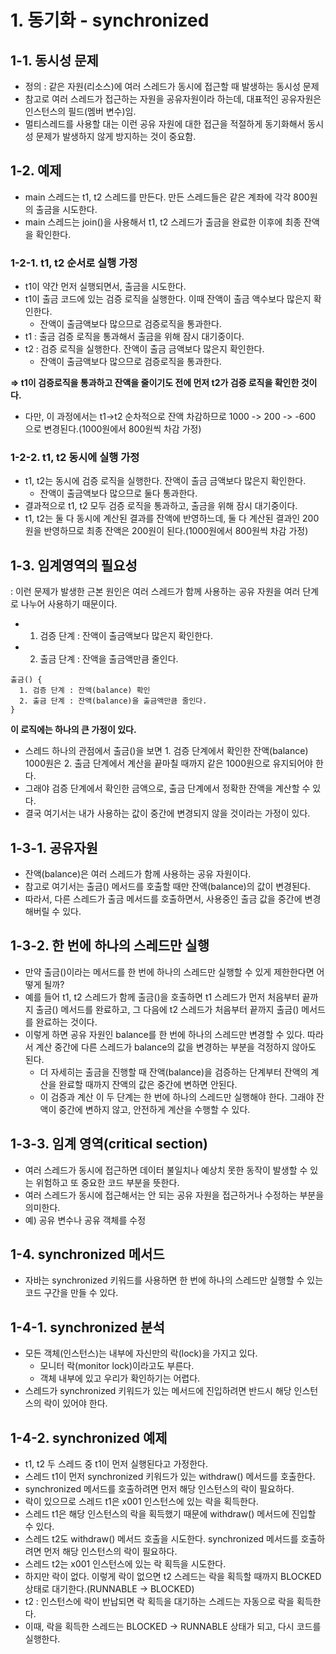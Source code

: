 # 1. 동기화 - synchronized

## 1-1. 동시성 문제
- 정의 : 같은 자원(리소스)에 여러 스레드가 동시에 접근할 때 발생하는 동시성 문제
- 참고로 여러 스레드가 접근하는 자원을 공유자원이라 하는데, 대표적인 공유자원은 인스턴스의 필드(멤버 변수)임.
- 멀티스레드를 사용할 대는 이런 공유 자원에 대한 접근을 적절하게 동기화해서 동시성 문제가 발생하지 않게 방지하는 것이 중요함.

## 1-2. 예제
- main 스레드는 t1, t2 스레드를 만든다. 만든 스레드들은 같은 계좌에 각각 800원의 출금을 시도한다.
- main 스레드는 join()을 사용해서 t1, t2 스레드가 출금을 완료한 이후에 최종 잔액을 확인한다.

### 1-2-1. t1, t2 순서로 실행 가정
- t1이 약간 먼저 실행되면서, 출금을 시도한다.
- t1이 출금 코드에 있는 검증 로직을 실행한다. 이때 잔액이 출금 액수보다 많은지 확인한다.
  - 잔액이 출금액보다 많으므로 검증로직을 통과한다.
- t1 : 출금 검증 로직을 통과해서 출금을 위해 잠시 대기중이다.
- t2 : 검증 로직을 실행한다. 잔액이 출금 금액보다 많은지 확인한다.
   - 잔액이 출금액보다 많으므로 검증로직을 통과한다.
     
**=> t1이 검증로직을 통과하고 잔액을 줄이기도 전에 먼저 t2가 검증 로직을 확인한 것이다.**
- 다만, 이 과정에서는 t1->t2 순차적으로 잔액 차감하므로 1000 -> 200 -> -600 으로 변경된다.(1000원에서 800원씩 차감 가정) 

### 1-2-2. t1, t2 동시에 실행 가정
- t1, t2는 동시에 검증 로직을 실행한다. 잔액이 출금 금액보다 많은지 확인한다.
  - 잔액이 출금액보다 많으므로 둘다 통과한다.
- 결과적으로 t1, t2 모두 검증 로직을 통과하고, 출금을 위해 잠시 대기중이다.
- t1, t2는 둘 다 동시에 계산된 결과를 잔액에 반영하느데, 둘 다 계산된 결과인 200원을 반영하므로 최종 잔액은 200원이 된다.(1000원에서 800원씩 차감 가정)


## 1-3. 임계영역의 필요성
: 이런 문제가 발생한 근본 원인은 여러 스레드가 함께 사용하는 공유 자원을 여러 단계로 나누어 사용하기 때문이다.
- 1. 검증 단계 : 잔액이 출금액보다 많은지 확인한다.
- 2. 출금 단계 : 잔액을 출금액만큼 줄인다.
 
```
출금() {
  1. 검증 단계 : 잔액(balance) 확인
  2. 출금 단계 : 잔액(balance)을 출금액만큼 줄인다.
}
```

**이 로직에는 하나의 큰 가정이 있다.**
- 스레드 하나의 관점에서 출금()을 보면 1. 검증 단계에서 확인한 잔액(balance) 1000원은 2. 출금 단계에서 계산을 끝마칠 때까지 같은 1000원으로 유지되어야 한다.
- 그래야 검증 단계에서 확인한 금액으로, 출금 단계에서 정확한 잔액을 계산할 수 있다.
- 결국 여기서는 내가 사용하는 값이 중간에 변경되지 않을 것이라는 가정이 있다.

## 1-3-1. 공유자원
- 잔액(balance)은 여러 스레드가 함께 사용하는 공유 자원이다.
- 참고로 여기서는 출금() 메서드를 호출할 때만 잔액(balance)의 값이 변경된다.
- 따라서, 다른 스레드가 출금 메서드를 호출하면서, 사용중인 출금 값을 중간에 변경해버릴 수 있다.

## 1-3-2. 한 번에 하나의 스레드만 실행
- 만약 출금()이라는 메서드를 한 번에 하나의 스레드만 실행할 수 있게 제한한다면 어떻게 될까?
- 예를 들어 t1, t2 스레드가 함께 출금()을 호출하면 t1 스레드가 먼저 처음부터 끝까지 출금() 메서드를 완료하고, 그 다음에 t2 스레드가 처음부터 끝까지 출금() 메서드를 완료하는 것이다.
- 이렇게 하면 공유 자원인 balance를 한 번에 하나의 스레드만 변경할 수 있다. 따라서 계산 중간에 다른 스레드가 balance의 값을 변경하는 부분을 걱정하지 않아도 된다.
   - 더 자세히는 출금을 진행할 때 잔액(balance)을 검증하는 단계부터 잔액의 계산을 완료할 때까지 잔액의 값은 중간에 변하면 안된다.
   - 이 검증과 계산 이 두 단계는 한 번에 하나의 스레드만 실행해야 한다. 그래야 잔액이 중간에 변하지 않고, 안전하게 계산을 수행할 수 있다.
 
## 1-3-3. 임계 영역(critical section)
- 여러 스레드가 동시에 접근하면 데이터 불일치나 예상치 못한 동작이 발생할 수 있는 위험하고 또 중요한 코드 부분을 뜻한다.
- 여러 스레드가 동시에 접근해서는 안 되는 공유 자원을 접근하거나 수정하는 부분을 의미한다.
- 예) 공유 변수나 공유 객체를 수정

## 1-4. synchronized 메서드
- 자바는 synchronized 키워드를 사용하면 한 번에 하나의 스레드만 실행할 수 있는 코드 구간을 만들 수 있다.

## 1-4-1. synchronized 분석
- 모든 객체(인스턴스)는 내부에 자신만의 락(lock)을 가지고 있다.
   - 모니터 락(monitor lock)이라고도 부른다.
   - 객체 내부에 있고 우리가 확인하기는 어렵다.
- 스레드가 synchronized 키워드가 있는 메서드에 진입하려면 반드시 해당 인스턴스의 락이 있어야 한다.

## 1-4-2. synchronized 예제
- t1, t2 두 스레드 중 t1이 먼저 실행된다고 가정한다.
- 스레드 t1이 먼저 synchronized 키워드가 있는 withdraw() 메서드를 호출한다.
- synchronized 메서드를 호출하려면 먼저 해당 인스턴스의 락이 필요하다.
- 락이 있으므로 스레드 t1은 x001 인스턴스에 있는 락을 획득한다.
- 스레드 t1은 해당 인스턴스의 락을 획득했기 때문에 withdraw() 메서드에 진입할 수 있다.
- 스레드 t2도 withdraw() 메서드 호출을 시도한다. synchronized 메서드를 호출하려면 먼저 해당 인스턴스의 락이 필요하다.
- 스레드 t2는 x001 인스턴스에 있는 락 획득을 시도한다.
- 하지만 락이 없다. 이렇게 락이 없으면 t2 스레드는 락을 획득할 때까지 BLOCKED 상태로 대기한다.(RUNNABLE -> BLOCKED)
- t2 : 인스턴스에 락이 반납되면 락 획득을 대기하는 스레드는 자동으로 락을 획득한다.
- 이때, 락을 획득한 스레드는 BLOCKED -> RUNNABLE 상태가 되고, 다시 코드를 실행한다.
